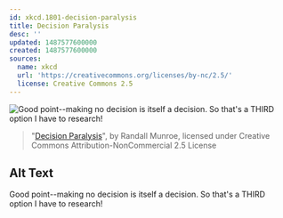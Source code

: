 ```yaml
---
id: xkcd.1801-decision-paralysis
title: Decision Paralysis
desc: ''
updated: 1487577600000
created: 1487577600000
sources:
  name: xkcd
  url: 'https://creativecommons.org/licenses/by-nc/2.5/'
  license: Creative Commons 2.5
---
```

![Good point--making no decision is itself a decision. So that's a THIRD option I have to research!](https://imgs.xkcd.com/comics/decision_paralysis.png)
> "[Decision Paralysis](https://xkcd.com/1801/)", by Randall Munroe, licensed under Creative Commons Attribution-NonCommercial 2.5 License

## Alt Text
Good point--making no decision is itself a decision. So that's a THIRD option I have to research!
